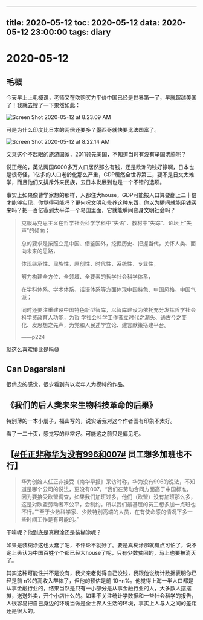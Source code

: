 
---
title: 2020-05-12
toc: 2020-05-12
data: 2020-05-12 23:00:00
tags: diary
---


# 2020-05-12

## 毛概

今天早上上毛概课，老师又在吹购买力平价中国已经是世界第一了，早就超越美国了！我就去搜了一下果然如此：

![Screen Shot 2020-05-12 at 8.23.09 AM](https://tva1.sinaimg.cn/large/007S8ZIlgy1gepd88dfa2j313k0n2qay.jpg)

可是为什么印度比日本的两倍还要多？墨西哥就快要比法国富了。

![Screen Shot 2020-05-12 at 8.22.14 AM](https://tva1.sinaimg.cn/large/007S8ZIlgy1gepd9kqzrej31080u0493.jpg)

文莱这个不起眼的旅游国家，2011领先美国，不知道当时有没有举国沸腾呢？

说正经的，英法两国6000多万人口居然那么有钱，还是欧洲的钱好挣啊，日本也是很奇怪，1亿多的人口老龄化那么严重，GDP居然全世界第三，要不是日文太难学，而且他们又排斥外来民族，去日本发展到也是一个不错的选项。

事实上如果像曹学家想的那样，人都住大house，GDP可能按人口算要翻上二十倍才能够实现，你觉得可能吗？更何况文明和修养这种东西，你以为瞬间就能用钱买来吗？把一百亿塞到太平洋一个岛国里面，它就能瞬间变身文明社会吗？


> 克服马克思主义在哲学社会科学学科中“失语”、教材中“失踪”、论坛上“失声”的倾向；
>
> 总的要求是按照立足中国、借鉴国外，挖掘历史、把握当代，关怀人类、面向未来的思路，
>
> 体现继承性、民族性，原创性、时代性，系统性、专业性，
>
> 努力构建全方位、全领域、全要素的哲学社会科学体系，
>
> 在学科体系、学术体系、话语体系等方面体现中国特色、中国风格、中国气派；
>
> 同时还要注重建设中国特色新型智库，以智库建设为依托充分发挥哲学社会科学资政育人功能，为哲
> 学社会科学工作者立时代之潮头、通古今之变化、发思想之先声，为党和人民述学立论、建言献策搭建平台。
>
> ——p224

就这么喜欢排比是吗😅





## Can Dagarslani

很俏皮的感觉，很少看到有以老年人为模特的作品。



## 《我们的后人类未来生物科技革命的后果》

特别薄的一本小册子，福山写的，说实话我对这个作者固有印象不太好。

看了一二十页，感觉写的非常好。可能这之前只是偏见吧。



## 【[#任正非称华为没有996和007#](https://m.weibo.cn/search?containerid=231522type%3D1%26t%3D10%26q%3D%23任正非称华为没有996和007%23&extparam=%23任正非称华为没有996和007%23&luicode=10000011&lfid=100103type%3D1%26t%3D10%26q%3D任正非称华为没有996) 员工想多加班也不行】

> 华为创始人任正非接受《南华早报》采访时称，华为没有996的说法，不知道是哪个公司的说法，更没有007。“我们在劳动合同方面高于中国标准，因为要接受欧盟调查，如果我们加班过多，他们（欧盟）没有加班那么多，这是对欧盟劳动者不公平，会制约。所以我们最基层的员工想多加一点班也不行。”“至于少数科学家、少数特别高端的人员，在有使命感的情况下多一些时间工作是有可能的。”

干嘛呢？他到底是真糊涂还是装糊涂呢？

如果是装糊涂这也太蠢了吧，不评论不就好了。要是真糊涂那就有点可怕了，说不定上头认为中国百姓个个都已经大house了呢，只有少数贫困的，马上也要被消灭了。

其实这种可能性并不是没有，我父亲老觉得自己没钱，我跟他说统计数据表明你已经是前 n%的高收入群体了，但他的预估是前 10*n%。他觉得上海一半人口都是从事金融行业的，结果当然是只有一小部分是从事金融行业的人，大多数人摆摆摊，送送外卖，开个小店什么的。如果不关注统计学数据和一些社会科学的报告，人很容易把自己身边的环境当做是全世界人生活的环境，事实上人与人之间的差距还是很大的。






